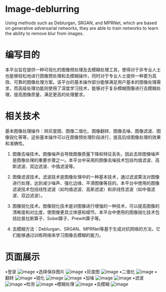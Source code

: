 # Image-deblurring
Using methods such as Deblurgan, SRGAN, and MPRNet, which are based on generative adversarial networks, they are able to train networks to learn the ability to remove blur from images.

# 编写目的
本平台旨在提供一种可视化的图像预处理及去模糊处理工具，使得对于非专业人士也能够轻松地进行图像预处理和去模糊操作，同时对于专业人士提供一种更为高效、可靠的图像处理方案。该平台的基本操作部分能够满足用户基本的图像处理需求，而高级处理功能则使用了深度学习技术，能够对于复杂模糊图像进行去模糊处理，提高图像质量，满足更高的处理要求。

# 相关技术
基本图像处理操作：转灰度图、图像二值化、图像翻转、图像去噪、图像滤波、图像锐化等等，这些基本操作可以在图像预处理阶段进行，提高后续图像处理的效果和准确性。
1. 图像去噪技术。图像噪声会导致图像质量下降和特征丢失，因此去除图像噪声是图像处理的重要步骤之一。本平台中采用的图像去噪技术包括均值滤波、高斯滤波、双边滤波、中值滤波等。

2. 图像滤波技术。滤波技术是图像处理中的一种基本技术，通过滤波算法对图像进行处理，达到减少噪声、强化边缘、平滑图像等目的。本平台中使用的图像滤波技术包括线性滤波（如均值滤波、高斯滤波）和非线性滤波（如中值滤波、双边滤波）。

3. 图像锐化技术。图像锐化技术是对图像进行增强的一种技术，可以提高图像的清晰度和对比度，使图像更具立体感和细节。本平台中使用的图像锐化技术包括拉普拉斯算子、Sobel算子、Prewitt算子等。

4. 去模糊方法：Deblurgan、SRGAN、MPRNet等基于生成对抗网络的方法，它们能够通过训练网络来学习图像去模糊的能力。

# 页面展示

•登录
![image](https://github.com/GwanSY/HanTingFu/blob/master/image/20230524991682778138TZAI4dYi4zr_07pK7idh0CR9fIO-sV.png)
•选择保存图片
![image](https://github.com/GwanSY/HanTingFu/blob/master/image/20230524991682778234RQPlEAhrjV8Zj0CR5zSpKNIqSsQNyr.png)
•灰度图
![image](https://github.com/GwanSY/HanTingFu/blob/master/image/20230524991682778396Q9LTJXqZiz7dw0XhGoQLkV3kzT0M5v.png)
•二值化
![image](https://github.com/GwanSY/HanTingFu/blob/master/image/20230524991682778622KB8HI-8HcZZR2fsqmpwSGdgX_YG2Q2.png)
•翻转
![image](https://github.com/GwanSY/HanTingFu/blob/master/image/20230524991682778585KLcq68TqBQtSkMuhS1w_p8K-Pxxq6l.png)
•锐化
![image](https://github.com/GwanSY/HanTingFu/blob/master/image/20230524991682778731XEFGHmJxXffSOWItY3E6KGMsnZhk4S.png)
![image](https://github.com/GwanSY/HanTingFu/blob/master/image/20230524991682778786VmwQf9f9m3zS6xNlP1IZTKBWlDhcwT.png)
•加噪
![image](https://github.com/GwanSY/HanTingFu/blob/master/image/%E5%BE%AE%E4%BF%A1%E6%88%AA%E5%9B%BE_20231228170404.png)
![image](https://github.com/GwanSY/HanTingFu/blob/master/image/%E5%BE%AE%E4%BF%A1%E6%88%AA%E5%9B%BE_20231228170509.png)
•滤波
![image](https://github.com/GwanSY/HanTingFu/blob/master/image/%E5%BE%AE%E4%BF%A1%E6%88%AA%E5%9B%BE_20231228170441.png)
•检测
![image](https://github.com/GwanSY/HanTingFu/blob/master/image/20230524991682778854vXklaLBvgP1An_D8hX-si7n-maxJMd.png)
•模糊处理
![image](https://github.com/GwanSY/HanTingFu/blob/master/image/20230524991682778903nw5CZ68fnggotuVDTFqM3PhO_26M7D.png)
•去模糊
![image](https://github.com/GwanSY/HanTingFu/blob/master/image/20230524991682778903nw5CZ68fnggotuVDTFqM3PhO_26M7D.png)
